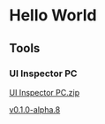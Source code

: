 # Hello World

## Tools

### UI Inspector PC
[UI Inspector PC.zip](https://github.com/osmtk/osmtk.github.io/files/12063733/UI.Inspector.PC.zip)

[v0.1.0-alpha.8](https://github.com/osmtk/osmtk.github.io/files/12063721/UI.Inspector.PC.zip)
